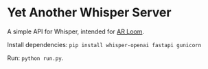 # Yet Another Whisper Server
A simple API for Whisper, intended for [AR Loom](https://github.com/neverix/arlo).

Install dependencies: `pip install whisper-openai fastapi gunicorn`

Run: `python run.py`.
